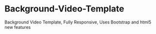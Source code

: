 # Background-Video-Template
Background Video Template, Fully Responsive, Uses Bootstrap and html5 new features

